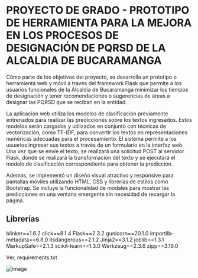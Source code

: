 # PROYECTO DE GRADO - PROTOTIPO DE HERRAMIENTA PARA LA MEJORA EN LOS PROCESOS DE DESIGNACIÓN DE PQRSD DE LA ALCALDIA DE BUCARAMANGA

Cómo parte de los objetivos del proyecto, se desarrolla un prototipo o herramienta web y móvil  a través del framework Flask que permite a los usuarios funcionales de la Alcaldía de Bucaramanga minimizar los tiempos de designación y tener recomendaciones o sugerencias de áreas a designar las PQRSD que se reciban en la entidad.

La aplicación web utiliza los modelos de clasificación previamente entrenados para realizar las predicciones sobre los textos ingresados. Estos modelos serán cargados y utilizados en conjunto con técnicas de vectorización, como TF-IDF, para convertir los textos en representaciones numéricas adecuadas para el procesamiento. El sistema permite a los usuarios ingresar sus textos a través de un formulario en la interfaz web. Una vez que se envíe el texto, se realizará una solicitud POST al servidor Flask, donde se realizará la transformación del texto y se ejecutará el modelo de clasificación correspondiente para obtener la predicción. 

Además, se implementó un diseño visual atractivo y responsive para pantallas móviles utilizando HTML, CSS y librerías de estilos como Bootstrap. Se incluye la funcionalidad de modales para mostrar las predicciones en una ventana emergente sin necesidad de recargar la página.

## Librerías

blinker==1.6.2
click==8.1.4
Flask==2.3.2
gunicorn==20.1.0
importlib-metadata==6.8.0
itsdangerous==2.1.2
Jinja2==3.1.2
joblib==1.3.1
MarkupSafe==2.1.3
scikit-learn==1.3.0
Werkzeug==2.3.6
zipp==3.16.0

Ver, requirements.txt

![image](https://github.com/edsongomezc/pqrsdbga/assets/7485878/8a1fe3ca-9689-458d-8cd8-adef447d4776)
